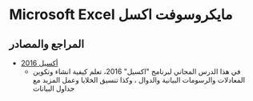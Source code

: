# Microsoft Excel مايكروسوفت اكسل

## المراجع والمصادر
* [أكسيل 2016](https://edu.gcfglobal.org/en/tr_ar-excel-2016/) 
  * في هذا الدرس المجاني لبرنامج "اكسيل" 2016، تعلم كيفية انشاء وتكوين المعادلات والرسومات البيانية والدوال ، وكذا تنسيق الخلايا وعمل المزيد مع جداول البيانات

